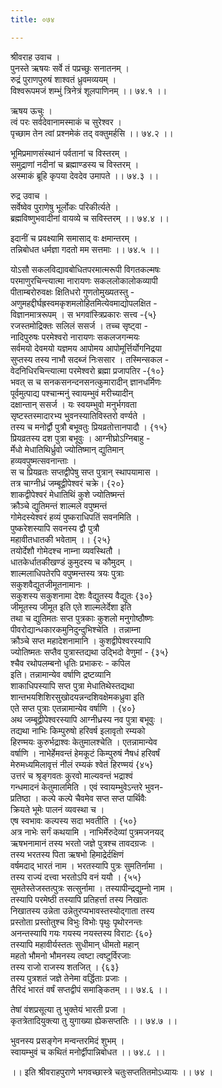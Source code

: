 ```yaml
---
title: ०७४

---
```

श्रीवराह उवाच ।  
पुनस्ते ऋषयः सर्वे तं पप्रच्छुः सनातनम् ।  
रुद्रं पुराणपुरुषं शाश्वतं ध्रुवमव्ययम् ।  
विश्वरूपमजं शम्भुं त्रिनेत्रं शूलपाणिनम् ।। ७४.१ ।।  
  
ऋषय ऊचुः ।  
त्वं परः सर्वदेवानामस्माकं च सुरेश्वर ।  
पृच्छाम तेन त्वां प्रश्नमेकं तद् वक्तुमर्हसि ।। ७४.२ ।।  
  
भूमिप्रमाणसंस्थानं पर्वतानां च विस्तरम् ।  
समुद्राणां नदीनां च ब्रह्माण्डस्य च विस्तरम् ।  
अस्माकं ब्रूहि कृपया देवदेव उमापते ।। ७४.३ ।।  
  
रुद्र उवाच ।  
सर्वेष्वेव पुराणेषु भूर्लोकः परिकीर्त्यते ।  
ब्रह्मविष्णुभवादीनां वायव्ये च सविस्तरम् ।। ७४.४ ।।  
  
इदानीं च प्रवक्ष्यामि समासाद् वः क्षमान्तरम् ।  
तन्निबोधत धर्मज्ञा गदतो मम सत्तमाः ।। ७४.५ ।।  
  
योऽसौ सकलविद्यावबोधितपरमात्मरूपी विगतकल्मषः  
परमाणुरचिन्त्त्यात्मा नारायणः सकललोकालोकव्यापी  
पीताम्बरोरुवक्षः क्षितिधरो गुणतोमुख्यतस्तु -  
अणुमहद्दीर्घह्रस्वमकृशमलोहितमित्येवमाद्योपलक्षित -  
विज्ञानमात्ररूपम् । स भगवांस्त्रिप्रकारः सत्त्व -{५}  
रजस्तमोद्रिक्तः सलिलं ससर्ज । तच्च सृष्ट्वा -  
नादिपुरुषः परमेश्वरो नारायणः सकलजगन्मयः  
सर्वमयो देवमयो यज्ञमय आपोमय आपोमूर्त्तिर्योगनिद्रया  
सुप्तस्य तस्य नाभौ सदब्जं निःससार । तस्मिन्सकल -  
वेदनिधिरचिन्त्यात्मा परमेश्वरो ब्रह्मा प्रजापतिर -{१०}  
भवत् स च सनकसनन्दनसनत्कुमारादीन् ज्ञानधर्मिणः  
पूर्वमुत्पाद्य पश्चान्मनुं स्वायम्भुवं मरीच्यादीन्  
दक्षान्तान् ससर्ज । यः स्वयम्भुवो मनुर्भगवता  
सृष्टस्तस्मादारभ्य भुवनस्यातिविस्तरो वर्ण्यते ।  
तस्य च मनोर्द्वौ पुत्रौ बभूवतुः प्रियव्रतोत्तानपादौ । {१५}  
प्रियव्रतस्य दश पुत्रा बभूवुः । आग्नीघ्रोऽग्निबाहु -  
र्मेधो मेधातिथिर्ध्रुवो ज्योतिष्मान् द्युतिमान्  
हव्यवपुष्मत्सवनान्ताः ।  
स च प्रियव्रतः सप्तद्वीपेषु सप्त पुत्रान् स्थापयामास ।  
तत्र चाग्नीध्रं जम्बूद्वीपेश्वरं चक्रे। {२०}  
शाकद्वीपेश्वरं मेधातिथिं कुशे ज्योतिष्मन्तं  
क्रौञ्चे द्युतिमन्तं शाल्मले वपुष्मन्तं  
गोमेदस्येश्वरं हव्यं पुष्कराधिपतिं सवनमिति ।  
पुष्करेशस्यापि सवनस्य द्वौ पुत्रौ  
महावीतधातकी भवेताम् ।। {२५}  
तयोर्देशौ गोमेदश्च नाम्ना व्यवस्थितौ ।  
धातकेर्धातकीखण्डं कुमुदस्य च कौमुदम् ।  
शाल्मलाधिपतेरपि वपुष्मन्तस्य त्रयः पुत्राः  
सकुशवैद्युतजीमूतनामानः ।  
सकुशस्य सकुशनामा देशः वैद्युतस्य वैद्युतः {३०}  
जीमूतस्य जीमूत इति एते शाल्मलेर्देशा इति  
तथा च द्युतिमतः सप्त पुत्रकाः कुशलो मनुगोष्ठौष्णः  
पीवरोद्यान्धकारकमुनिदुन्दुभिश्चेति । तन्नाम्ना  
क्रौञ्चे सप्त महादेशनामानि । कुशद्वीपेश्वरस्यापि  
ज्योतिष्मतः सप्तैव पुत्रास्तद्यथा उद्भिदो वेणुमां - {३५}  
श्चैव रथोपलम्बनो धृतिः प्रभाकरः - कपिल  
इति। तन्नामान्येव वर्षाणि द्रष्टव्यानि  
शाकाधिपस्यापि सप्त पुत्रा मेधातिथेस्तद्यथा  
शान्तभयशिशिरसुखोदयन्नन्दशिवक्षेमकध्रुवा इति  
एते सप्त पुत्राः एतन्नामान्येव वर्षाणि । {४०}  
अथ जम्बूद्वीपेश्वरस्यापि आग्नीध्रस्य नव पुत्रा बभूवुः ।  
तद्यथा नाभिः किम्पुरुषो हरिवर्ष इलावृतो रम्यको  
हिरण्मयः कुरुर्भद्राश्वः केतुमालश्चेति । एतन्नामान्येव  
वर्षाणि । नाभेर्हेमवन्तं हेमकूटं किम्पुरुषं नैषधं हरिवर्षं  
मेरुमध्यमिलावृत्तं नीलं रम्यकं श्वेतं हिरण्मयं {४५}  
उत्तरं च श्रृङ्गवतः कुरवो माल्यवन्तं भद्राश्वं  
गन्धमादनं केतुमालमिति । एवं स्वायम्भुवेऽन्तरे भुवन-  
प्रतिष्ठा । कल्पे कल्पे चैवमेव सप्त सप्त पार्थिवैः  
क्रियते भूमेः पालनं व्यवस्था च ।  
एष स्वभावः कल्पस्य सदा भवतीति । {५०}  
अत्र नाभेः सर्गं कथयामि । नाभिर्मेरुदेव्यां पुत्रमजनयद्  
ऋषभनामानं तस्य भरतो जज्ञे पुत्रश्च तावदग्रजः ।  
तस्य भरतस्य पिता ऋषभो हिमाद्रेर्दक्षिणं  
वर्षमदाद् भारतं नाम । भरतस्यापि पुत्रः सुमतिर्नामा ।  
तस्य राज्यं दत्त्वा भरतोऽपि वनं ययौ । {५५}  
सुमतेस्तेजस्तत्पुत्रः सत्सुर्नामा । तस्यापीन्द्रद्युम्नो नाम ।  
तस्यापि परमेष्ठी तस्यापि प्रतिहर्त्ता तस्य निखातः  
निखातस्य उन्नेता उन्नेतुरप्यभावस्तस्योद्गाता तस्य  
प्रस्तोता प्रस्तोतुश्च विभुः विभोः पृथुः पृथोरनन्तः  
अनन्तस्यापि गयः गयस्य नयस्तस्य विराटः {६०}  
तस्यापि महावीर्यस्ततः सुधीमान् धीमतो महान्  
महतो भौमनो भौमनस्य त्वष्टा त्वष्टुर्विरजाः  
तस्य राजो राजस्य शतजित् । {६३}  
तस्य पुत्रशतं जज्ञे तेनेमा वर्द्धिताः प्रजाः ।  
तैरिदं भारतं वर्षं सप्तद्वीपं समाङ्कितम् ।। ७४.६ ।।  
  
तेषां वंशप्रसूत्या तु भुक्तेयं भारती प्रजा ।  
कृतत्रेतादियुक्त्या तु युगाख्या ह्येकसप्ततिः ।। ७४.७ ।।  
  
भुवनस्य प्रसङ्गेन मन्वन्तरमिदं शुभम् ।  
स्वायम्भुवं च कथितं मनोर्द्वीपान्निबोधत ।। ७४.८ ।।  
  
।। इति श्रीवराहपुराणे भगवच्छास्त्रे चतुःसप्ततितमोऽध्यायः ।। ७४ ।